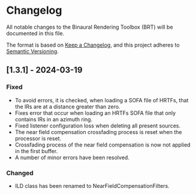 # Changelog

All notable changes to the Binaural Rendering Toolbox (BRT) will be documented in this file.

The format is based on [Keep a Changelog](https://keepachangelog.com/en/1.1.0/),
and this project adheres to [Semantic Versioning](https://semver.org/spec/v2.0.0.html).


## [1.3.1] - 2024-03-19

### Fixed

- To avoid errors, it is checked, when loading a SOFA file of HRTFs, that the IRs are at a distance greater than zero. 
- Fixes error that occur when loading an HRTFs SOFA file that only contains IRs in an azimuth ring.
- Fixed listener configuration loss when deleting all present sources.
- The near field compensation crossfading process is reset when the processor is reset.
- Crossfading process of the near field compensation is now not applied in the first buffer.
- A number of minor errors have been resolved.

### Changed

- ILD class has been renamed to NearFieldCompensationFilters.
